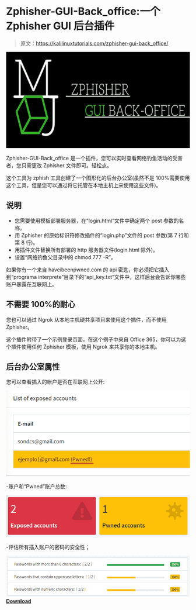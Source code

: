 # Zphisher-GUI-Back_office:一个 Zphisher GUI 后台插件

> 原文：<https://kalilinuxtutorials.com/zphisher-gui-back_office/>

[![](img/5d26167adebe3c6dfd1ac768d688b15a.png)](https://blogger.googleusercontent.com/img/b/R29vZ2xl/AVvXsEgcMdKwPxeo8um52TUOm4bUc8JE2RBhvFhaRhhIaYBy7h7tnVqjdCVuMaE29JNqV1fnpLkW34gI1zmPTHCchiJLBryny7L7wCgmBIQ3EL7VOmxMXJsvGWUzbIzeZvGcprEQ36jftshMnG9dGIZStXO3orPJHwuM0abaT4uqxHhzsLHCraJW_Qh7ZEl5/s728/168604900-52b97711-4b94-49ce-bab5-070eef9c25aa%20(1)%20(1).png)

Zphisher-GUI-Back_office 是一个插件，您可以实时查看网络钓鱼活动的受害者，您只需更改 Zphisher 文件即可。轻松点。

这个工具为 zphish 工具创建了一个图形化的后台办公室(虽然不是 100%需要使用这个工具，但是您可以通过将它托管在本地主机上来使用这些文件)。

## 说明

*   您需要使用模板部署服务器，在“login.html”文件中确定两个 post 参数的名称。
*   用 Zphisher 的原始标识符修改插件的“login.php”文件的 post 参数(第 7 行和第 8 行)。
*   用插件文件替换所有部署的 http 服务器文件(login.html 除外)。
*   设置“网络钓鱼父目录中的 chmod 777 -R”。

如果你有一个来自 haveibeenpwned.com 的 api 密匙，你必须把它插入到“programa interprete”目录下的“api_key.txt”文件中，这样后台会告诉你哪些账户暴露在互联网上。

## 不需要 100%的耐心

您也可以通过 Ngrok 从本地主机硬共享项目来使用这个插件，而不使用 Zphisher。

这个插件附带了一个示例登录页面，在这个例子中来自 Office 365，你可以为这个插件使用任何 Zphisher 模板，使用 Ngrok 来共享你的本地主机。

## 后台办公室属性

您可以查看插入的帐户是否在互联网上公开:

![](img/64683e2f322c4092cf0d15503cbdbe38.png)

-账户和“Pwned”账户总数:

![](img/3a271677e9ace7e3b6c9128179b7d30a.png)

-评估所有插入账户的密码的安全性；

![](img/84dabed84efbcc7abb7a00bba8820f60.png)[**Download**](https://github.com/micro-joan/Zphisher-GUI-Back_office)